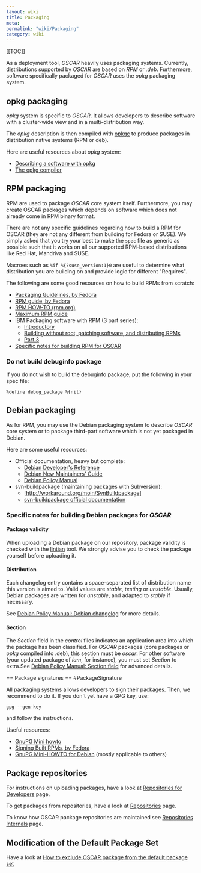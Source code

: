 ```yaml
---
layout: wiki
title: Packaging
meta: 
permalink: "wiki/Packaging"
category: wiki
---
```

<!-- Name: Packaging -->
<!-- Version: 4 -->
<!-- Author: bli -->

[[TOC]]

As a deployment tool, *OSCAR* heavily uses packaging systems. Currently, distributions supported by *OSCAR* are based on _RPM_ or _.deb_. Furthermore, software specifically packaged for *OSCAR* uses the _opkg_ packaging system.

## opkg packaging

_opkg_ system is specific to *OSCAR*. It allows developers to describe software with a cluster-wide view and in a multi-distribution way.

The _opkg_ description is then compiled with [opkgc](opkg_opkgc) to produce packages in distribution native systems (RPM or deb).

Here are useful resources about _opkg_ system:
 * [Describing a software with opkg](opkgAPI)
 * [The opkg compiler](opkg_opkgc)

## RPM packaging

RPM are used to package *OSCAR* core system itself. Furthermore, you may create OSCAR packages which depends on software which does not already come in RPM binary format.

There are not any specific guidelines regarding how to build a RPM for OSCAR (they are not any different from building for Fedora or SUSE).  We simply asked that you try your best to make the `spec` file as generic as possible such that it works on all our supported RPM-based distributions like Red Hat, Mandriva and SUSE.

Macroes such as `%if %{?suse_version:1}0` are useful to determine what distribution you are building on and provide logic for different "Requires".

The following are some good resources on how to build RPMs from scratch:

 * [Packaging Guidelines, by Fedora](http://fedoraproject.orgPackaging/Guidelines?action=show&redirect=PackagingGuidelines)
 * [RPM guide, by Fedora](http://docs.fedoraproject.org/drafts/rpm-guide-en)
 * [RPM HOW-TO (rpm.org)](http://www.rpm.org/support/RPM-HOWTO.html)
 * [Maximum RPM guide](http://www.rpm.org/max-rpm)
 * IBM Packaging software with RPM (3 part series):
   * [Introductory](http://www.ibm.com/developerworks/linux/library/l-rpm1)
   * [Building without root, patching software, and distributing RPMs](http://www.ibm.com/developerworks/linux/library/l-rpm2)
   * [Part 3](http://www.ibm.com/developerworks/linux/library/l-rpm3.html)
 * [Specific notes for building RPM for OSCAR](BuildRPM)

### Do not build debuginfo package

If you do not wish to build the debuginfo package, put the following in your spec file:


    %define debug_package %{nil}

## Debian packaging

As for RPM, you may use the Debian packaging system to describe *OSCAR* core system or to package third-part software which is not yet packaged in Debian.

Here are some useful resources:

 * Official documentation, heavy but complete:
   * [Debian Developer's Reference](http://www.debian.org/doc/developers-reference/index.html)
   * [Debian New Maintainers' Guide](http://www.debian.org/doc/manuals/maint-guide/index.html)
   * [Debian Policy Manual](http://www.debian.org/doc/debian-policy)
 * svn-buildpackage (maintaining packages with Subversion):
   * [http://workaround.org/moin/SvnBuildpackage]
   * [svn-buildpackage official documentation](http://www-user.rhrk.uni-kl.de/~blochedu/svn-docs/HOWTO.html)

### Specific notes for building Debian packages for *OSCAR*

#### Package validity

When uploading a Debian package on our repository, package validity is checked with the [lintian](http://lintian.debian.org) tool. We strongly advise you to check the package yourself before uploading it.

#### Distribution

Each changelog entry contains a space-separated list of distribution name this version is aimed to. Valid values are _stable_, _testing_ or _unstable_. Usually, Debian packages are written for _unstable_, and adapted to _stable_ if necessary.

See [Debian Policy Manual: Debian changelog](http://www.debian.org/doc/debian-policy/ch-source.html#s-dpkgchangelog) for more details.

#### Section

The _Section_ field in the _control_ files indicates an application area into which the package has been classified. For *OSCAR* packages (core packages or _opkg_ compiled into .deb), this section must be _oscar_. For other software (your updated package of _lam_, for instance), you must set _Section_ to extra.See  [Debian Policy Manual: Section field](http://www.debian.org/doc/debian-policy/ch-archive.html#s-subsections) for advanced details.

== Package signatures == #PackageSignature

All packaging systems allows developers to sign their packages. Then, we recommend to do it. If you don't yet have a GPG key, use:


    gpg --gen-key

and follow the instructions.

Useful resources: 
 * [GnuPG Mini howto](http://www.dewinter.com/gnupg_howto/english/GPGMiniHowto.html)
 * [Signing Built RPMs, by Fedora](http://docs.fedoraproject.org/drafts/rpm-guide-en/ch11s04.html)
 * [GnuPG Mini-HOWTO for Debian](http://www.infodrom.org/Debian/doc/gnupg.html) (mostly applicable to others)

## Package repositories

For instructions on uploading packages, have a look at [Repositories for Developers](DevelRepositories) page.

To get packages from repositories, have a look at [Repositories](Repositories) page.

To know how OSCAR package repositories are maintained see [Repositories Internals](RepositoriesInternals) page.

## Modification of the Default Package Set

Have a look at [How to exclude OSCAR package from the default package set](ExcludeOSCARPackagesByDefault)
